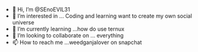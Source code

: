 - 👋 Hi, I’m @SEnoEVIL31
- 👀 I’m interested in ... Coding and learning want to create my own social universe
- 🌱 I’m currently learning ...how do use ternux 
- 💞️ I’m looking to collaborate on ... everything
- 📫 How to reach me ...weedganjalover on snapchat

<!---
SEnoEVIL31/SEnoEVIL31 is a ✨ special ✨ repository because its `README.md` (this file) appears on your GitHub profile.
You can click the Preview link to take a look at your changes.
--->
